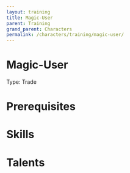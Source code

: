 ```yaml
---
layout: training
title: Magic-User
parent: Training
grand_parent: Characters
permalink: /characters/training/magic-user/
---
```


# Magic-User

Type: Trade

# Prerequisites

# Skills

# Talents